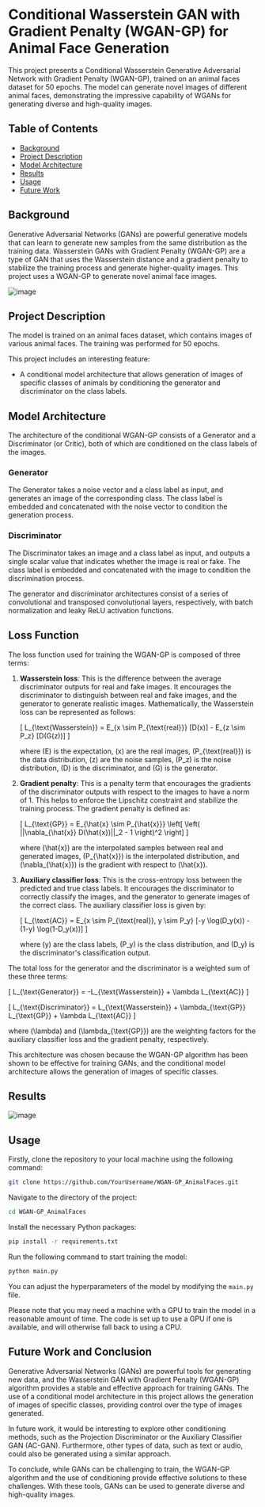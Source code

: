 # Conditional Wasserstein GAN with Gradient Penalty (WGAN-GP) for Animal Face Generation

This project presents a Conditional Wasserstein Generative Adversarial Network with Gradient Penalty (WGAN-GP), trained on an animal faces dataset for 50 epochs. The model can generate novel images of different animal faces, demonstrating the impressive capability of WGANs for generating diverse and high-quality images.

## Table of Contents

- [Background](#background)
- [Project Description](#project-description)
- [Model Architecture](#model-architecture)
- [Results](#results)
- [Usage](#usage)
- [Future Work](#future-work)

## Background

Generative Adversarial Networks (GANs) are powerful generative models that can learn to generate new samples from the same distribution as the training data. Wasserstein GANs with Gradient Penalty (WGAN-GP) are a type of GAN that uses the Wasserstein distance and a gradient penalty to stabilize the training process and generate higher-quality images. This project uses a WGAN-GP to generate novel animal face images. 

![image](https://github.com/YourUsername/WGAN-GP_AnimalFaces/assets/XXXXXX/XXXXXX)

## Project Description

The model is trained on an animal faces dataset, which contains images of various animal faces. The training was performed for 50 epochs.

This project includes an interesting feature:
- A conditional model architecture that allows generation of images of specific classes of animals by conditioning the generator and discriminator on the class labels. 

## Model Architecture

The architecture of the conditional WGAN-GP consists of a Generator and a Discriminator (or Critic), both of which are conditioned on the class labels of the images.

### Generator
The Generator takes a noise vector and a class label as input, and generates an image of the corresponding class. The class label is embedded and concatenated with the noise vector to condition the generation process.

### Discriminator
The Discriminator takes an image and a class label as input, and outputs a single scalar value that indicates whether the image is real or fake. The class label is embedded and concatenated with the image to condition the discrimination process.

The generator and discriminator architectures consist of a series of convolutional and transposed convolutional layers, respectively, with batch normalization and leaky ReLU activation functions.

## Loss Function

The loss function used for training the WGAN-GP is composed of three terms:

1. **Wasserstein loss**: This is the difference between the average discriminator outputs for real and fake images. It encourages the discriminator to distinguish between real and fake images, and the generator to generate realistic images. Mathematically, the Wasserstein loss can be represented as follows:

   \[
   L_{\text{Wasserstein}} = E_{x \sim P_{\text{real}}} [D(x)] - E_{z \sim P_z} [D(G(z))]
   \]

   where \(E\) is the expectation, \(x\) are the real images, \(P_{\text{real}}\) is the data distribution, \(z\) are the noise samples, \(P_z\) is the noise distribution, \(D\) is the discriminator, and \(G\) is the generator.

2. **Gradient penalty**: This is a penalty term that encourages the gradients of the discriminator outputs with respect to the images to have a norm of 1. This helps to enforce the Lipschitz constraint and stabilize the training process. The gradient penalty is defined as:

   \[
   L_{\text{GP}} = E_{\hat{x} \sim P_{\hat{x}}} \left[ \left( ||\nabla_{\hat{x}} D(\hat{x})||_2 - 1 \right)^2 \right]
   \]

   where \(\hat{x}\) are the interpolated samples between real and generated images, \(P_{\hat{x}}\) is the interpolated distribution, and \(\nabla_{\hat{x}}\) is the gradient with respect to \(\hat{x}\).

3. **Auxiliary classifier loss**: This is the cross-entropy loss between the predicted and true class labels. It encourages the discriminator to correctly classify the images, and the generator to generate images of the correct class. The auxiliary classifier loss is given by:

   \[
   L_{\text{AC}} = E_{x \sim P_{\text{real}}, y \sim P_y} [-y \log(D_y(x)) - (1-y) \log(1-D_y(x))]
   \]

   where \(y\) are the class labels, \(P_y\) is the class distribution, and \(D_y\) is the discriminator's classification output.

The total loss for the generator and the discriminator is a weighted sum of these three terms:

\[
L_{\text{Generator}} = -L_{\text{Wasserstein}} + \lambda L_{\text{AC}}
\]

\[
L_{\text{Discriminator}} = L_{\text{Wasserstein}} + \lambda_{\text{GP}} L_{\text{GP}} + \lambda L_{\text{AC}}
\]

where \(\lambda\) and \(\lambda_{\text{GP}}\) are the weighting factors for the auxiliary classifier loss and the gradient penalty, respectively.

This architecture was chosen because the WGAN-GP algorithm has been shown to be effective for training GANs, and the conditional model architecture allows the generation of images of specific classes.

## Results

![image](https://github.com/YourUsername/WGAN-GP_AnimalFaces/assets/XXXXXX/XXXXXX)

## Usage

Firstly, clone the repository to your local machine using the following command:

```bash
git clone https://github.com/YourUsername/WGAN-GP_AnimalFaces.git
```

Navigate to the directory of the project:

```bash
cd WGAN-GP_AnimalFaces
```

Install the necessary Python packages:

```bash
pip install -r requirements.txt
```

Run the following command to start training the model:

```bash
python main.py
```

You can adjust the hyperparameters of the model by modifying the `main.py` file.

Please note that you may need a machine with a GPU to train the model in a reasonable amount of time. The code is set up to use a GPU if one is available, and will otherwise fall back to using a CPU.

## Future Work and Conclusion

Generative Adversarial Networks (GANs) are powerful tools for generating new data, and the Wasserstein GAN with Gradient Penalty (WGAN-GP) algorithm provides a stable and effective approach for training GANs. The use of a conditional model architecture in this project allows the generation of images of specific classes, providing control over the type of images generated.

In future work, it would be interesting to explore other conditioning methods, such as the Projection Discriminator or the Auxiliary Classifier GAN (AC-GAN). Furthermore, other types of data, such as text or audio, could also be generated using a similar approach.

To conclude, while GANs can be challenging to train, the WGAN-GP algorithm and the use of conditioning provide effective solutions to these challenges. With these tools, GANs can be used to generate diverse and high-quality images.
